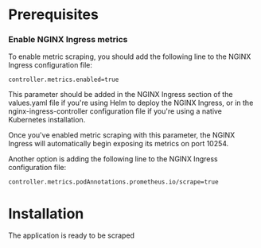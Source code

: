 # Prerequisites


### Enable NGINX Ingress metrics

To enable metric scraping, you should add the following line to the NGINX Ingress configuration file:

```
controller.metrics.enabled=true
```

This parameter should be added in the NGINX Ingress section of the values.yaml file if you're using Helm to deploy the NGINX Ingress, or in the nginx-ingress-controller configuration file if you're using a native Kubernetes installation.

Once you've enabled metric scraping with this parameter, the NGINX Ingress will automatically begin exposing its metrics on port 10254.

Another option is adding the following line to the NGINX Ingress configuration file:

```
controller.metrics.podAnnotations.prometheus.io/scrape=true
```
# Installation

The application is ready to be scraped